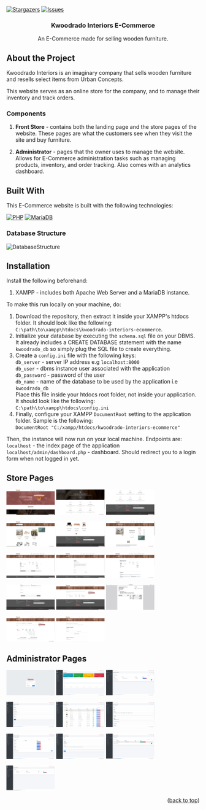 <a name="readme-top"></a>

<!-- PROJECT SHIELDS -->
[![Stargazers][stars-shield]][stars-url]
[![Issues][issues-shield]][issues-url]

<div align="center">
  <h3 align="center">Kwoodrado Interiors E-Commerce</h3>
  <p align="center">
    An E-Commerce made for selling wooden furniture.
  </p>
</div>

## About the Project

Kwoodrado Interiors is an imaginary company that sells wooden furniture and
resells select items from Urban Concepts.

This website serves as an online store for the company, and to manage their
inventory and track orders.

### Components

1. **Front Store** - contains both the landing page and the store pages of
the website. These pages are what the customers see when they visit the
site and buy furniture.

1. **Administrator** - pages that the owner uses to manage the website.
Allows for E-Commerce administration tasks such as managing products,
inventory, and order tracking. Also comes with an analytics dashboard.

## Built With

This E-Commerce website is built with the following technologies:

[![PHP][PHP-shield]][PHP-docs]
[![MariaDB][MariaDB-shield]][MariaDB-docs]

### Database Structure

![DatabaseStructure](https://user-images.githubusercontent.com/57407875/118975651-d12c8e80-b9a6-11eb-942a-18d0e7341198.png)

## Installation

Install the following beforehand:

1. XAMPP - includes both Apache Web Server and a MariaDB instance.

To make this run locally on your machine, do:

1. Download the repository, then extract it inside your XAMPP's htdocs folder. It should look like the following:<br>
`C:\path\to\xampp\htdocs\kwoodrado-interiors-ecommerce`.
1. Initialize your database by executing the `schema.sql` file on your DBMS. It already includes a CREATE DATABASE
statement with the name `kwoodrado_db` so simply plug the SQL file to create everything.
1. Create a `config.ini` file with the following keys:<br>
`db_server` - server IP address e.g `localhost:8000`<br>
`db_user` - dbms instance user associated with the application<br>
`db_password` - password of the user<br>
`db_name` - name of the database to be used by the application i.e `kwoodrado_db`<br>
Place this file inside your htdocs root folder, not inside your application. It should look like the following:<br>
`C:\path\to\xampp\htdocs\config.ini`
1. Finally, configure your XAMPP `DocumentRoot` setting to the application folder. Sample is the following:<br>
`DocumentRoot "C:/xampp/htdocs/kwoodrado-interiors-ecommerce"`

Then, the instance will now run on your local machine. Endpoints are:<br>
`localhost` - the index page of the application
`localhost/admin/dashboard.php` - dashboard. Should redirect you to a login form when not logged in yet.

## Store Pages

<p float="left">
  <img src="readme-images/1.png" alt="Preview Image 1" width="25%">
  <img src="readme-images/2.png" alt="Preview Image 2" width="25%">
  <img src="readme-images/3.png" alt="Preview Image 3" width="25%">
</p>
<p float="left">
  <img src="readme-images/4.png" alt="Preview Image 4" width="25%">
  <img src="readme-images/5.png" alt="Preview Image 5" width="25%">
  <img src="readme-images/6.png" alt="Preview Image 6" width="25%">
</p>
<p float="left">
  <img src="readme-images/7.png" alt="Preview Image 7" width="25%">
  <img src="readme-images/8.png" alt="Preview Image 8" width="25%">
  <img src="readme-images/9.png" alt="Preview Image 9" width="25%">
</p>
<p float="left">
  <img src="readme-images/10.png" alt="Preview Image 10" width="25%">
  <img src="readme-images/11.png" alt="Preview Image 11" width="25%">
  <img src="readme-images/12.png" alt="Preview Image 12" width="25%">
</p>
<p float="left">
  <img src="readme-images/13.png" alt="Preview Image 13" width="25%">
  <img src="readme-images/14.png" alt="Preview Image 14" width="25%">
</p>

## Administrator Pages

<p float="left">
  <img src="readme-images/15.png" alt="Preview Image 15" width="25%">
  <img src="readme-images/16.png" alt="Preview Image 16" width="25%">
  <img src="readme-images/17.png" alt="Preview Image 17" width="25%">
</p>
<p float="left">
  <img src="readme-images/18.png" alt="Preview Image 18" width="25%">
  <img src="readme-images/19.png" alt="Preview Image 19" width="25%">
  <img src="readme-images/20.png" alt="Preview Image 20" width="25%">
</p>
<p float="left">
  <img src="readme-images/21.png" alt="Preview Image 21" width="25%">
  <img src="readme-images/22.png" alt="Preview Image 22" width="25%">
  <img src="readme-images/23.png" alt="Preview Image 23" width="25%">
</p>
<p float="left">
  <img src="readme-images/24.png" alt="Preview Image 24" width="25%">
</p>

<p align="right">(<a href="#readme-top">back to top</a>)</p>

<!-- Markdown Links & Images -->
[stars-shield]: https://img.shields.io/github/stars/QueebSkeleton/kwoodrado-interiors-ecommerce?style=for-the-badge
[stars-url]: https://github.com/QueebSkeleton/kwoodrado-interiors-ecommerce/stargazers
[issues-shield]: https://img.shields.io/github/issues/QueebSkeleton/kwoodrado-interiors-ecommerce?style=for-the-badge
[issues-url]: https://github.com/QueebSkeleton/kwoodrado-interiors-ecommerce/issues

[PHP-shield]: https://img.shields.io/badge/php-%23777BB4.svg?style=for-the-badge&logo=php&logoColor=white
[PHP-docs]: https://www.php.net/
[MariaDB-shield]: https://img.shields.io/badge/MariaDB-003545?style=for-the-badge&logo=mariadb&logoColor=white
[MariaDB-docs]: https://mariadb.org/
